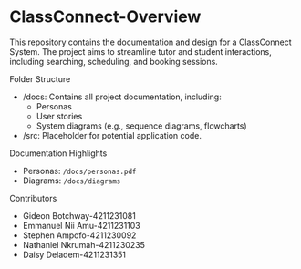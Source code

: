 # ClassConnect-Overview
This repository contains the documentation and design for a ClassConnect System. The project aims to streamline tutor and student interactions, including searching, scheduling, and booking sessions.

Folder Structure
- /docs: Contains all project documentation, including:
  - Personas
  - User stories
  - System diagrams (e.g., sequence diagrams, flowcharts)
- /src: Placeholder for potential application code.

 Documentation Highlights
- Personas: `/docs/personas.pdf`
- Diagrams: `/docs/diagrams`

 Contributors
- Gideon Botchway-4211231081
- Emmanuel Nii Amu-4211231103
- Stephen Ampofo-4211230092
- Nathaniel Nkrumah-4211230235
- Daisy Deladem-4211231351
